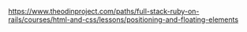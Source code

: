 https://www.theodinproject.com/paths/full-stack-ruby-on-rails/courses/html-and-css/lessons/positioning-and-floating-elements
